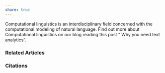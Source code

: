 ```yaml
---
share: true
---
```


Computational linguistics is an interdisciplinary field concerned with the computational modeling of natural language. Find out more about Computational linguistics on our blog reading this post “ Why you need text analytics“.

### Related Articles

### Citations
